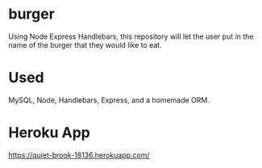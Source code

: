 # burger

Using Node Express Handlebars, this repository will let the user put in the name of the burger that they would like to eat.

# Used

MySQL, Node, Handlebars, Express, and a homemade ORM.

# Heroku App

https://quiet-brook-18136.herokuapp.com/
